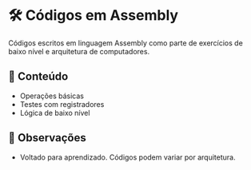 # 🛠️ Códigos em Assembly

Códigos escritos em linguagem Assembly como parte de exercícios de baixo nível e arquitetura de computadores.

## 🔧 Conteúdo

- Operações básicas
- Testes com registradores
- Lógica de baixo nível

## 📌 Observações

- Voltado para aprendizado. Códigos podem variar por arquitetura.
